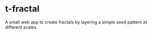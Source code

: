 # t-fractal
A small web app to create fractals by layering a simple seed pattern at different scales.
